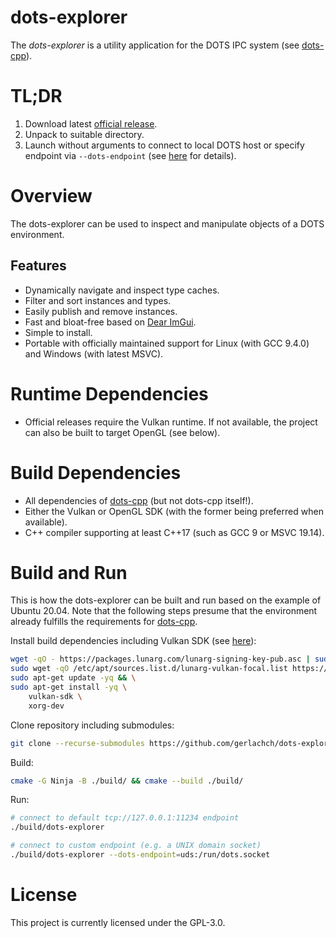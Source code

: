 # dots-explorer

The *dots-explorer* is a utility application for the DOTS IPC system (see [dots-cpp](https://github.com/pnxs/dots-cpp)).

# TL;DR

1. Download latest [official release](https://github.com/gerlachch/dots-explorer/releases).
2. Unpack to suitable directory.
3. Launch without arguments to connect to local DOTS host or specify endpoint via `--dots-endpoint` (see [here](https://github.com/pnxs/dots-cpp/tree/master/bin/dotsd#usage) for details).

# Overview

The dots-explorer can be used to inspect and manipulate objects of a DOTS environment.

## Features

* Dynamically navigate and inspect type caches.
* Filter and sort instances and types.
* Easily publish and remove instances.
* Fast and bloat-free based on [Dear ImGui](https://github.com/ocornut/imgui).
* Simple to install.
* Portable with officially maintained support for Linux (with GCC 9.4.0) and Windows (with latest MSVC).

# Runtime Dependencies

* Official releases require the Vulkan runtime. If not available, the project can also be built to target OpenGL (see below).

# Build Dependencies

* All dependencies of [dots-cpp](https://github.com/pnxs/dots-cpp#dependencies) (but not dots-cpp itself!).
* Either the Vulkan or OpenGL SDK (with the former being preferred when available).
* C++ compiler supporting at least C++17 (such as GCC 9 or MSVC 19.14).

# Build and Run

This is how the dots-explorer can be built and run based on the example of Ubuntu 20.04. Note that the following steps presume that the environment already fulfills the requirements for [dots-cpp](https://github.com/pnxs/dots-cpp#build-and-run).

Install build dependencies including Vulkan SDK (see [here](https://vulkan.lunarg.com/sdk/home#linux)):

```sh
wget -qO - https://packages.lunarg.com/lunarg-signing-key-pub.asc | sudo apt-key add - && \
sudo wget -qO /etc/apt/sources.list.d/lunarg-vulkan-focal.list https://packages.lunarg.com/vulkan/lunarg-vulkan-focal.list && \
sudo apt-get update -yq && \
sudo apt-get install -yq \
    vulkan-sdk \
    xorg-dev
```

Clone repository including submodules:

```sh
git clone --recurse-submodules https://github.com/gerlachch/dots-explorer.git && cd dots-explorer
```

Build:

```sh
cmake -G Ninja -B ./build/ && cmake --build ./build/
```

Run:

```sh
# connect to default tcp://127.0.0.1:11234 endpoint
./build/dots-explorer

# connect to custom endpoint (e.g. a UNIX domain socket)
./build/dots-explorer --dots-endpoint=uds:/run/dots.socket
```

# License

This project is currently licensed under the GPL-3.0.
